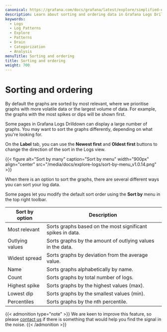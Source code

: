```yaml
---
canonical: https://grafana.com/docs/grafana/latest/explore/simplified-exploration/logs/ordering/
description: Learn about sorting and ordering data in Grafana Logs Drilldown.
keywords:
  - Logs
  - Log Patterns
  - Explore
  - Patterns
  - Drain
  - Categorization
  - Analysis
menuTitle: Sorting and ordering
title: Sorting and ordering
weight: 700
---
```


# Sorting and ordering

By default the graphs are sorted by most relevant, where we prioritise graphs with more volatile data or the largest volume of data. For example, the graphs with the most spikes or dips will be shown first.

Some pages in Grafana Logs Drilldown can display a large number of graphs. You may want to sort the graphs differently, depending on what you're looking for.

On the **Label** tab, you can use the **Newest first** and **Oldest first** buttons to change the direction of the sort in the Logs view.

<!-- Make updating the screenshots easier by putting the Logs Drilldown version in the file name. This lets everyone know the last time the screenshots were updated.-->
{{< figure alt="Sort by many" caption="Sort by menu" width="900px" align="center" src="/media/docs/explore-logs/sort-by-menu_v1.0.14.png" >}}

When there is an option to sort the graphs, there are several different ways you can sort your log data.

Some pages let you modify the default sort order using the **Sort by** menu in the top right toolbar.

| Sort by option  | Description                                                |
| --------------- | ---------------------------------------------------------- |
| Most relevant   | Sorts graphs based on the most significant spikes in data. |
| Outlying values | Sorts graphs by the amount of outlying values in the data. |
| Widest spread   | Sorts graphs by deviation from the average value.          |
| Name            | Sorts graphs alphabetically by name.                       |
| Count           | Sorts graphs by total number of logs.                      |
| Highest spike   | Sorts graphs by the highest values (max).                  |
| Lowest dip      | Sorts graphs by the smallest values (min).                 |
| Percentiles     | Sorts graphs by the nth percentile.                        |

{{< admonition type="note" >}}
We are keen to improve this feature, so please [contact us](https://forms.gle/1sYWCTPvD72T1dPH9) if there is something that would help you find the signal in the noise.
{{< /admonition >}}
